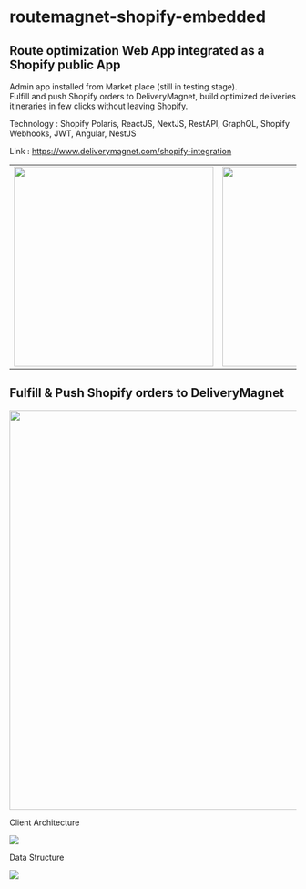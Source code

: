 # routemagnet-shopify-embedded
<h2>Route optimization Web App integrated as a Shopify public App</h2>
<p>Admin app installed from Market place (still in testing stage). 
<br/>Fulfill and push Shopify orders to DeliveryMagnet, build optimized deliveries itineraries in few clicks without leaving Shopify. </p>
 <p>Technology : Shopify Polaris, ReactJS, NextJS, RestAPI, GraphQL, Shopify Webhooks, JWT, Angular, NestJS </p>
<p>Link : <a href='https://www.deliverymagnet.com/shopify-integration' target='_blank'>https://www.deliverymagnet.com/shopify-integration</a></p>
<table>
 <tr>
  <td><img height='350px'   src='https://florentletendre.com/images/rm_admin1.png'  /> </td>
   <td><img height='350px' src='https://florentletendre.com/images/rm_admin2.png'  /></td>
 </tr>
 </table>
<h2>Fulfill & Push Shopify orders to DeliveryMagnet</h2>
<img height='700px' c src='https://florentletendre.com/images/dm_push_gif.gif.png'  />
<p>Client Architecture</p>
<img  src='https://florentletendre.com/images/shopify_context.png' />
<p>Data Structure</p>
<img  src='https://florentletendre.com/images/shopify_data_structure.png' />
